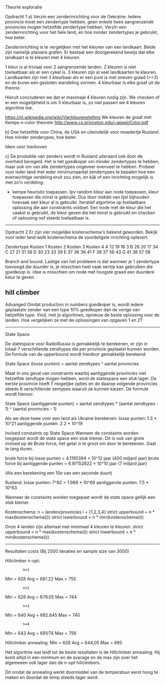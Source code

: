 
Theorie exploratie

Opdracht 1
a) Verzin een zenderinrichting voor de Oekraïne. Iedere provincie moet een zendertype hebben, geen enkele twee aangrenzende provincies mogen hetzelfde zendertype hebben. Verzin een zenderinrichting voor het hele land, en hoe minder zendertypes je gebruikt, hoe beter.

Zenderinrichting is te vergelijken met het kleuren van een landkaart. Beide zijn namelijk planaire grafen. Er bestaat een doorgerekend bewijs dat elke landkaart is te kleuren met 4 kleuren.

1 kleur is al triviaal voor 2 aangrenzende landen.
2 kleuren is niet toelaatbaar als er een cykel is.
3 kleuren zijn al veel landkaarten te kleuren. Landkaarten zijn niet 3 kleurbaar als er een punt is met oneven graad (>=3) en de buren een gesloten wandeling vormen.
4 kleurbaar is elke graaf uit de theorie.

Hieruit concluderen we dat er maximaal 4 kleuren nodig zijn. We checken of er een mogelijkheid is om 3 kleurbaar is, zo niet passen we 4 kleuren algoritme toe.

https://nl.wikipedia.org/wiki/Vierkleurenstelling
We kleuren de graaf met Kempe n-color theorem http://www.cs.princeton.edu/~appel/Color.pdf


b) Doe hetzelfde voor China, de USA en uiteindelijk voor moedertje Rusland. Hoe minder zenderypes, hoe beter.

Idem voor hierboven

c) De produktie van zenders wordt in Rusland uiteraard ook door de overheid beregeld. Het is het goedkoper om minder zendertypes te hebben, maar ook om van alle zendertypes ongeveer evenveel te hebben. Probeer voor ieder land met ieder minimumaantal zendertypes te bepalen hoe een evenwichtige verdeling eruit zou zien, en kijk of een inrichting mogelijk is met zo'n verdeling.

- kempe heuristic toepassen. Ipv random kleur aan node toepassen, kleur toepassen die minst is gebruikt. Dus door middel van lijst bijhouden hoevaak een kleur al is gebruikt.
Iteratief algortime op toelaatbare oplossing die aan constraints voldoet. Een node met de kleur die het vaakst is gebruikt, de kleur geven die het minst is gebruikt en checken of oplossing nof steeds toelaatbaar is.

----------------------------------------------------------------------------------------------------------------------------------------------

Opdracht 2
Er zijn vier mogelijke kostenschema's bekend geworden. Bekijk voor ieder land welk kostenschema de voordeligste inrichting oplevert.

Zendertype	Kosten 1	Kosten 2	Kosten 3	Kosten 4
    A      	  12	     19	       16	        3
    B	        26	     20	       17	       34
    C 	      27	     21	       31	       36
    D	        30	     23	       33	       39
    E	        37	     36	       36	       41
    F	        39	     37	       56	       43
    G	        41	     38	       57	       58

Branch and bound.
Lastige van het probleem is dat wanneer je 1 zendertype toevoegd die duurder is, je misschien heel vaak eentje kan gebruiken die goedkoop is.
Idee is misschien om node met hoogste graad een duurdere kleur te geven.

hill climber
----------------------------------------------------------------------------------------------------------------------------------------------

Advanged
Omdat production in numbers goedkoper is, wordt iedere geplaatste zender van een type 10% goedkoper dan de vorige van hetzelfde type. Vind, met je algoritmes, opnieuw de beste oplossing voor de landen. Hoe vergelijken ze met de oplossingen van opgaven 1 en 2?

----------------------------------------------------------------------------------------------------------------------------------------------

State Space

De statespace voor RadioRussia is gemakkelijk te berekenen, er zijn in totaal 7 verschillende zendtypes die per provincie geplaatst kunnen worden. De formule van de upperbound wordt hierdoor gemakkelijk berekend:

State Space (losse punten) = aantal zendtypes ^ aantal provincies

Maar in ons geval van constraints waarbij aanliggende provincies niet hetzelfde zendtype mogen hebben, word de statespace een stuk lager. De eerste provincie heeft 7 mogelijke opties en de daarop volgende provincies steeds 6 verschillende zentypes waaruit ze kunnen kiezen. De  formule wordt hieroor:

State Space (aanliggende punten) =  aantal zendtypes * (aantal zendtypes - 1) ^ (aantal provincies - 1)

Als we deze twee voor een land als Ukraine berekenen:
losse punten: 1.3 * 10^21
aanliggende punten: 2.2 * 10^19

Invloed constaints op State Space
Wanneer de constaints worden toegepast wordt de state space een stuk kleiner.
Dit is ook van grote invloed op de Brute force, het getal is te groot om door te berekenen. Gaat te lang duren.

brute force bij losse punten = 4.1195394 × 10^12 jaar (400 miljard jaar)
brute force bij aanliggende punten = 6.97152822 × 10^10 jaar (7 miljard jaar)

(Als een berekening een 10e van een seconde duurt)

Rusland:
losse punten: 7^82 = 1.986 * 10^69
aanliggende punten: 7.5 * 10^63

Wanneer de constaints worden toegepast wordt de state space gellijk een stuk kleiner.

Kostenschema:
n = landen/provincies
i = {1,2,3,4}
strict upperbound = n * max(kostenschema(i))
strict lowerbound = n * min(kostenschema(i))

Onze 4 landen zijn allemaal met minimaal 4 kleuren te kleuren.
strict upperbound = n * max(kostenschema(i))
strict lowerbound = n * min(kostenschema(i))



---------------------------------------------------------------------------------------------------------------------------------------------

Resultaten costs (Bij 2500 iteraties en sample size van 3000)

Hillclimber n-opt:          

            n=1
Min = 628
Avg = 681.22
Max = 755

            n=2
Min = 628
Avg = 679.05
Max = 744

            n=3
Min = 640
Avg = 682.645
Max = 740

            n=4
Min = 643
Avg = 691/74
Max = 756

Hillclimber annealing:
Min = 628
Avg = 644,05
Max = 695

Het algoritme wat leidt tot de beste resultaten is de Hillclimber annealing. Hij komt altijd in een minimum en de avarage en de max zijn over het algemeeen ook lager dan de n-opt hillclimbers.

Dit omdat de annealing werkt doormiddel van de temperatuur eerst hoog te maken en doordat de temp steeds lager word.
